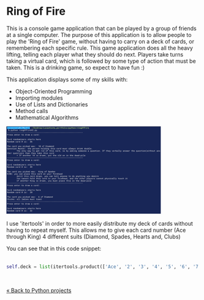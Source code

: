 # Ring of Fire

<!-- Project BIO -->
This is a console game application that can be played by a group of friends at a single computer. The purpose of this application is to allow people to play the 'Ring of Fire' game, without having to carry on a deck of cards, or remembering each specific rule. This game application does all the heavy lifting, telling each player what they should do next. Players take turns taking a virtual card, which is followed by some type of action that must be taken. This is a drinking game, so expect to have fun :)

This application displays some of my skills with:

- Object-Oriented Programming
- Importing modules
- Use of Lists and Dictionaries
- Method calls
- Mathematical Algorithms

<!-- Screenshots -->
<img src="img/pic1.png" width= 80% length= 80%>

<!-- Code explanation -->
I use 'itertools' in order to more easily distribute my deck of cards without having to repeat myself. This allows me to give each card number (Ace through King) 4 different suits (Diamond, Spades, Hearts and, Clubs)

<!-- Code snippet -->
You can see that in this code snippet:

```python

self.deck = list(itertools.product(['Ace', '2', '3', '4', '5', '6', '7', '8', '9', '10', 'Jack', 'Queen', 'King'],['Diamond','Spades','Hearts','Club']))

```

<!-- Adding a blank line -->
<br>

<!-- Back to Projects folder -->
<a href="https://github.com/lgc13/LucasCosta_portfolio/tree/master/python/" class="previous">&laquo; Back to Python projects</a>
